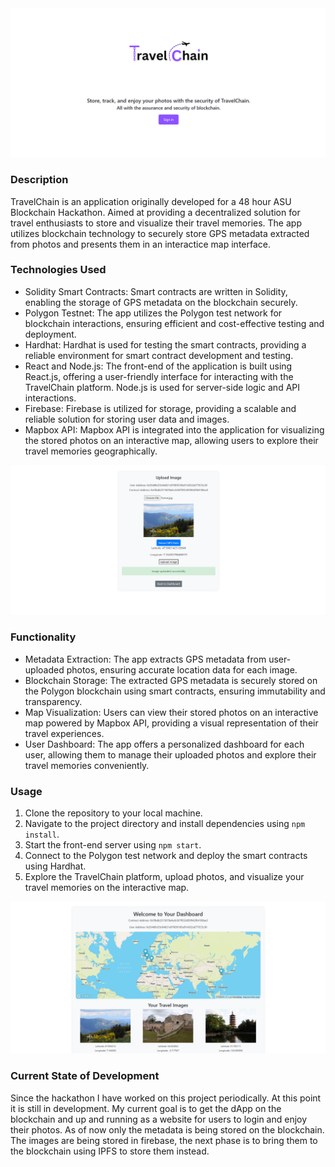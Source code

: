 <img src="readme_images/home.PNG">

### Description

TravelChain is an application originally developed for a 48 hour ASU Blockchain Hackathon. Aimed at providing a decentralized solution for travel enthusiasts to store and visualize their travel memories. The app utilizes blockchain technology to securely store GPS metadata extracted from photos and presents them in an interactice map interface.

### Technologies Used

- Solidity Smart Contracts: Smart contracts are written in Solidity, enabling the storage of GPS metadata on the blockchain securely.
- Polygon Testnet: The app utilizes the Polygon test network for blockchain interactions, ensuring efficient and cost-effective testing and deployment.
- Hardhat: Hardhat is used for testing the smart contracts, providing a reliable environment for smart contract development and testing.
- React and Node.js: The front-end of the application is built using React.js, offering a user-friendly interface for interacting with the TravelChain platform. Node.js is used for server-side logic and API interactions.
- Firebase: Firebase is utilized for storage, providing a scalable and reliable solution for storing user data and images.
- Mapbox API: Mapbox API is integrated into the application for visualizing the stored photos on an interactive map, allowing users to explore their travel memories geographically.

<p></p>
<img src="readme_images/upload.PNG">

### Functionality

- Metadata Extraction: The app extracts GPS metadata from user-uploaded photos, ensuring accurate location data for each image.
- Blockchain Storage: The extracted GPS metadata is securely stored on the Polygon blockchain using smart contracts, ensuring immutability and transparency.
- Map Visualization: Users can view their stored photos on an interactive map powered by Mapbox API, providing a visual representation of their travel experiences.
- User Dashboard: The app offers a personalized dashboard for each user, allowing them to manage their uploaded photos and explore their travel memories conveniently.

### Usage

1. Clone the repository to your local machine.
2. Navigate to the project directory and install dependencies using `npm install`.
3. Start the front-end server using `npm start`.
4. Connect to the Polygon test network and deploy the smart contracts using Hardhat.
5. Explore the TravelChain platform, upload photos, and visualize your travel memories on the interactive map.

<p></p>
<img src="readme_images/dashboard.PNG">

### Current State of Development

Since the hackathon I have worked on this project periodically. At this point it is still in development. My current goal is to get the dApp on the blockchain and up and running as a website for users to login and enjoy their photos. As of now only the metadata is being stored on the blockchain. The images are being stored in firebase, the next phase is to bring them to the blockchain using IPFS to store them instead.

